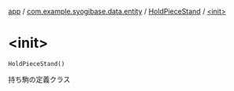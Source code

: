 [app](../../index.md) / [com.example.syogibase.data.entity](../index.md) / [HoldPieceStand](index.md) / [&lt;init&gt;](./-init-.md)

# &lt;init&gt;

`HoldPieceStand()`

持ち駒の定義クラス


